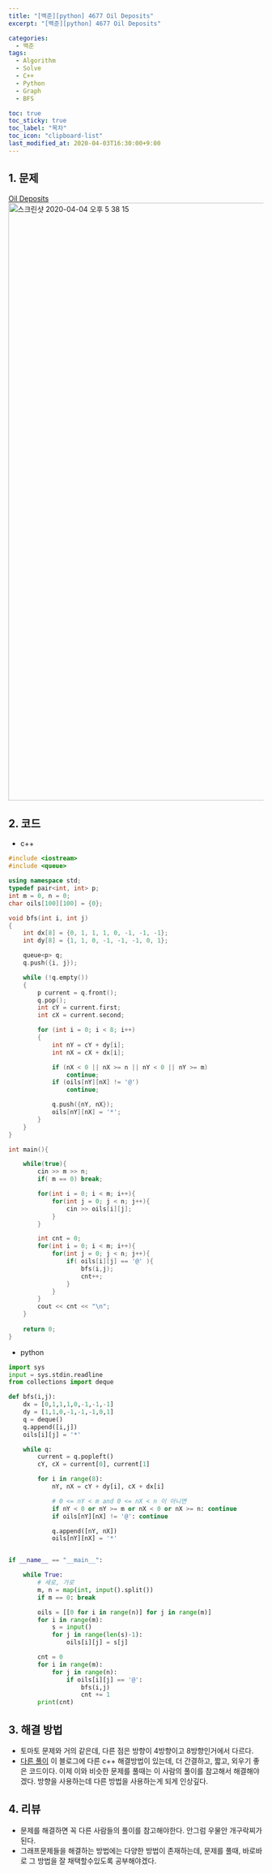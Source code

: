 ```yaml
---
title: "[백준][python] 4677 Oil Deposits"
excerpt: "[백준][python] 4677 Oil Deposits"

categories:
  - 백준
tags:
  - Algorithm
  - Solve
  - C++
  - Python
  - Graph
  - BFS

toc: true
toc_sticky: true
toc_label: "목차"
toc_icon: "clipboard-list"
last_modified_at: 2020-04-03T16:30:00+9:00
---
```


## 1. 문제
[Oil Deposits](https://www.acmicpc.net/problem/4677)  
<img width="1178" alt="스크린샷 2020-04-04 오후 5 38 15" src="https://user-images.githubusercontent.com/20227720/78422574-2ae6d200-769b-11ea-90cc-21cee7f61868.png">

## 2. 코드

- c++

```c++
#include <iostream>
#include <queue>

using namespace std;
typedef pair<int, int> p;
int m = 0, n = 0;
char oils[100][100] = {0};

void bfs(int i, int j)
{
    int dx[8] = {0, 1, 1, 1, 0, -1, -1, -1};
    int dy[8] = {1, 1, 0, -1, -1, -1, 0, 1};

    queue<p> q;
    q.push({i, j});

    while (!q.empty())
    {
        p current = q.front();
        q.pop();
        int cY = current.first;
        int cX = current.second;

        for (int i = 0; i < 8; i++)
        {
            int nY = cY + dy[i];
            int nX = cX + dx[i];

            if (nX < 0 || nX >= n || nY < 0 || nY >= m)
                continue;
            if (oils[nY][nX] != '@')
                continue;

            q.push({nY, nX});
            oils[nY][nX] = '*';
        }
    }
}

int main(){

    while(true){
        cin >> m >> n;
        if( m == 0) break;

        for(int i = 0; i < m; i++){
            for(int j = 0; j < n; j++){
                cin >> oils[i][j];
            }
        }

        int cnt = 0;
        for(int i = 0; i < m; i++){
            for(int j = 0; j < n; j++){
                if( oils[i][j] == '@' ){
                    bfs(i,j);
                    cnt++;
                }
            }
        }
        cout << cnt << "\n";
    }
    
    return 0;
}

```

- python

```python
import sys
input = sys.stdin.readline
from collections import deque

def bfs(i,j):
    dx = [0,1,1,1,0,-1,-1,-1]
    dy = [1,1,0,-1,-1,-1,0,1]
    q = deque()
    q.append([i,j])
    oils[i][j] = '*'

    while q:
        current = q.popleft()
        cY, cX = current[0], current[1]

        for i in range(8):
            nY, nX = cY + dy[i], cX + dx[i]

            # 0 <= nY < m and 0 <= nX < n 이 아니면
            if nY < 0 or nY >= m or nX < 0 or nX >= n: continue
            if oils[nY][nX] != '@': continue

            q.append([nY, nX])
            oils[nY][nX] = '*'


if __name__ == "__main__":

    while True:
        # 세로, 가로
        m, n = map(int, input().split())
        if m == 0: break

        oils = [[0 for i in range(n)] for j in range(m)]
        for i in range(m):
            s = input()
            for j in range(len(s)-1):
                oils[i][j] = s[j]

        cnt = 0
        for i in range(m):
            for j in range(n):
                if oils[i][j] == '@':
                    bfs(i,j)
                    cnt += 1
        print(cnt)
```


## 3. 해결 방법

- 토마토 문제와 거의 같은데, 다른 점은 방향이 4방향이고 8방향인거에서 다르다.
- [다른 풀이](https://jeonggyun.tistory.com/211) 이 블로그에 다른 c++ 해결방법이 있는데, 더 간결하고, 짧고, 외우기 좋은 코드이다. 이제 이와 비슷한 문제를 풀때는 이 사람의 풀이를 참고해서 해결해야겠다. 방향을 사용하는데 다른 방법을 사용하는게 되게 인상깊다.

## 4. 리뷰

- 문제를 해결하면 꼭 다른 사람들의 풀이를 참고해야한다. 안그럼 우물안 개구락찌가 된다.
- 그래프문제들을 해결하는 방법에는 다양한 방법이 존재하는데, 문제를 풀때, 바로바로 그 방법을 잘 채택할수있도록 공부해야겠다.